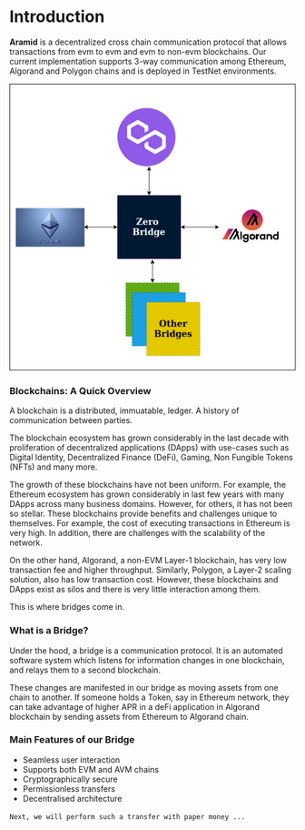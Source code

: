 # Introduction

**Aramid** is a decentralized cross chain communication protocol that allows transactions from evm to evm and evm to non-evm blockchains. Our current implementation supports 3-way communication among Ethereum, Algorand and Polygon chains and is deployed in TestNet environments.

![](../.gitbook/assets/1.bridge-block.jpg)

### Blockchains: A Quick Overview

A blockchain is a distributed, immuatable, ledger. A history of communication between parties. 

The blockchain ecosystem has grown considerably in the last decade with proliferation of decentralized applications (DApps) with use-cases such as Digital Identity, Decentralized Finance (DeFi), Gaming, Non Fungible Tokens (NFTs) and many more. 

The growth of these blockchains have not been uniform. For example, the Ethereum ecosystem has grown considerably in last few years with many DApps across many business domains. However, for others, it has not been so stellar. These blockchains provide benefits and challenges unique to themselves. For example, the cost of executing transactions in Ethereum is very high. In addition, there are challenges with the scalability of the network. 

On the other hand, Algorand, a non-EVM Layer-1 blockchain, has very low transaction fee and higher throughput. Similarly, Polygon, a Layer-2 scaling solution, also has low transaction cost. However, these blockchains and DApps exist as silos and there is very little interaction among them.

This is where bridges come in.

### What is a Bridge?

Under the hood, a bridge is a communication protocol. It is an automated software system which listens for information changes in one blockchain, and relays them to a second blockchain. 

These changes are manifested in our bridge as moving assets from one chain to another. If someone holds a Token, say in Ethereum network, they can take advantage of higher APR in a deFi application in Algorand blockchain by sending assets from Ethereum to Algorand chain.

### Main Features of our Bridge

* Seamless user interaction
* Supports both EVM and AVM chains
* Cryptographically secure
* Permissionless transfers
* Decentralised architecture

`Next, we will perform such a transfer with paper money ...`
